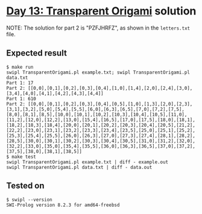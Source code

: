 # [Day 13: Transparent Origami](https://adventofcode.com/2021/day/13) solution

NOTE: The solution for part 2 is "PZFJHRFZ", as shown in the `letters.txt` file.

## Expected result
```
$ make run
swipl TransparentOrigami.pl example.txt; swipl TransparentOrigami.pl data.txt
Part 1: 17
Part 2: [[0,0],[0,1],[0,2],[0,3],[0,4],[1,0],[1,4],[2,0],[2,4],[3,0],[3,4],[4,0],[4,1],[4,2],[4,3],[4,4]]
Part 1: 610
Part 2: [[0,0],[0,1],[0,2],[0,3],[0,4],[0,5],[1,0],[1,3],[2,0],[2,3],[3,1],[3,2],[5,0],[5,4],[5,5],[6,0],[6,3],[6,5],[7,0],[7,2],[7,5],[8,0],[8,1],[8,5],[10,0],[10,1],[10,2],[10,3],[10,4],[10,5],[11,0],[11,2],[12,0],[12,2],[13,0],[15,4],[16,5],[17,0],[17,5],[18,0],[18,1],[18,2],[18,3],[18,4],[20,0],[20,1],[20,2],[20,3],[20,4],[20,5],[21,2],[22,2],[23,0],[23,1],[23,2],[23,3],[23,4],[23,5],[25,0],[25,1],[25,2],[25,3],[25,4],[25,5],[26,0],[26,3],[27,0],[27,3],[27,4],[28,1],[28,2],[28,5],[30,0],[30,1],[30,2],[30,3],[30,4],[30,5],[31,0],[31,2],[32,0],[32,2],[33,0],[35,0],[35,4],[35,5],[36,0],[36,3],[36,5],[37,0],[37,2],[37,5],[38,0],[38,1],[38,5]]
$ make test
swipl TransparentOrigami.pl example.txt | diff - example.out
swipl TransparentOrigami.pl data.txt | diff - data.out
```

## Tested on
```
$ swipl --version
SWI-Prolog version 8.2.3 for amd64-freebsd
```
